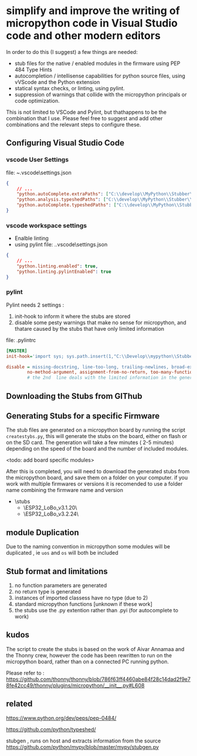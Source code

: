 # simplify and improve the writing of micropython code in Visual Studio code and other modern editors

In order to do this (I suggest) a few things are needed:
- stub files for the native / enabled modules in the firmware using PEP 484 Type Hints
- autocompletion / intellisense capabilities for python source files, using vVScode and the Python extension 
- statical syntax checks, or linting, using pylint.
- suppression of warnings that collide with the micropython principals or code optimization.

This is not limited to VSCode and Pylint, but thathappens to be the combination that I use.
Please feel free to suggest and add other combinations and the relevant steps to configure these. 




## Configuring Visual Studio Code 

### vscode User Settings
file: ~\.vscode\settings.json
``` json
{
    // ...
    "python.autoComplete.extraPaths": ["C:\\develop\\MyPython\\Stubber\\stubs"],
    "python.analysis.typeshedPaths": ["C:\\develop\\MyPython\\Stubber\\stubs"],
    "python.autoComplete.typeshedPaths": ["C:\\develop\\MyPython\\Stubber\\stubs"]
}
```

### vscode workspace settings 
- Enalble linting
- using pylint 
file: .\.vscode\settings.json

```  json
{
    // ...
    "python.linting.enabled": true,
    "python.linting.pylintEnabled": true
}

```
### pylint

Pylint needs 2 settings :
1. init-hook to inform it where the stubs are stored
2. disable some pesty warnings that make no sense for micropython, and thatare caused by the stubs that have only limited information

file: .pylintrc
``` ini
[MASTER]
init-hook='import sys; sys.path.insert(1,"C:\\Develop\\mypython\\Stubber\\stubs")'

disable = missing-docstring, line-too-long, trailing-newlines, broad-except, logging-format-interpolation, invalid-name, 
        no-method-argument, assignment-from-no-return, too-many-function-args, unexpected-keyword-arg
        # the 2nd  line deals with the limited information in the generated stubs.

```

## Downloading the Stubs from GIThub 

<Todo>


## Generating Stubs for a specific Firmware 

The stub files are generated on a micropython board by running the script `createstybs.py`, 
this will generate the stubs on the board, either on flash or on the SD card.
The generation will take a few minutes ( 2-5 minutes) depending on the speed of the board and the number of included modules.

<todo: add board specific modules>  

After this is completed, you will need to download the generated stubs from the micropython board, and save them on a folder on your computer. 
if you work with multiple firmwares or versions it is recomended to use a folder name combining the firmware name and version
- \stubs
    - \ESP32_LoBo_v3.1.20\
    - \ESP32_LoBo_v3.2.24\
    
## module Duplication 
Due to the naming convention in micropython some modules will be duplicated , ie `uos` and `os` will both be included 

## Stub format and limitations 

1. no function parameters are generated 
2. no return type is generated 
3. instances of imported classess have no type (due to 2)
4. standard micropython functions [unknown if these work]
5. the stubs use the .py extention rather than .pyi (for autocomplete to work)   

## kudos 
The script to create the stubs is based on the work of Aivar Annamaa and the Thonny crew, however the code has been rewritten to run on the micropython board, rather than on a connected PC running python.  

Please refer to : 
https://github.com/thonny/thonny/blob/786f63ff4460abe84f28c14dad2f9e78fe42cc49/thonny/plugins/micropython/__init__.py#L608


## related 
https://www.python.org/dev/peps/pep-0484/

https://github.com/python/typeshed/

stubgen , runs on host and extracts information from the source 
https://github.com/python/mypy/blob/master/mypy/stubgen.py

